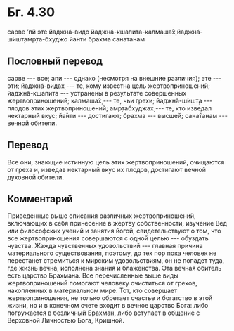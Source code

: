 # Бг. 4.30
сарве ’пй эте йаджн̃а-видо
йаджн̃а-кшапита-калмаша̄х̣
йаджн̃а-ш́ишт̣а̄мр̣та-бхуджо
йа̄нти брахма сана̄танам
## Пословный перевод

сарве --- все; апи --- однако (несмотря на внешние различия); эте ---
эти; йаджн̃а-видах̣ --- те, кому известна цель жертвоприношений;
йаджн̃а-кшапита --- устранены в результате совершенных жертвоприношений;
калмаша̄х̣ --- те, чьи грехи; йаджн̃а-ш́ишт̣а --- плодов этих
жертвоприношений; амр̣табхуджах̣ --- те, кто изведал нектарный вкус; йа̄нти
--- достигают; брахма --- высшей; сана̄танам --- вечной обители.

## Перевод

Все они, знающие истинную цель этих жертвоприношений, очищаются от греха
и, изведав нектарный вкус их плодов, достигают вечной духовной обители.

## Комментарий

Приведенные выше описания различных жертвоприношений, включающих в себя
принесение в жертву собственности, изучение Вед или философских учений и
занятия йогой, свидетельствуют о том, что все жертвоприношения
совершаются с одной целью --- обуздать чувства. Жажда чувственных
удовольствий --- главная причина материального существования, поэтому,
до тех пор пока человек не перестанет стремиться к мирским
удовольствиям, он не попадет туда, где жизнь вечна, исполнена знания и
блаженства. Эта вечная обитель есть царство Брахмана. Все перечисленные
выше виды жертвоприношений помогают человеку очиститься от грехов,
накопленных в материальном мире. Тот, кто совершает жертвоприношения, не
только обретает счастье и богатство в этой жизни, но и в конечном счете
входит в вечное царство Бога: либо погружается в безличный Брахман, либо
вступает в общение с Верховной Личностью Бога, Кришной.
